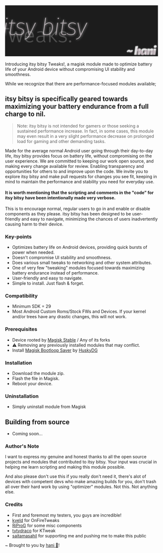 ![Header Image](https://raw.githubusercontent.com/itsHanibee/itsybitsySource/master/media/itsybitsyBanner.jpg)

Introducing itsy bitsy Tweaks!, a magisk module made to optimize battery life of your Android device without compromising UI stability and smoothness. 

While we recognize that there are performance-focused modules available;
## itsy bitsy is specifically geared towards maximizing your battery endurance from a full charge to nil.

> Note: itsy bitsy is not intended for gamers or those seeking a sustained performance increase. In fact, in some cases, this module may even result in a very slight performance decrease on prolonged load for gaming and other demanding tasks.

Made for the average normal Android user going through their day-to-day life, itsy bitsy provides focus on battery life, without compromising on the user experience. We are committed to keeping our work open source, and making every change available for review. Enabling transparency and opportunities for others to and improve upon the code. We invite you to explore itsy bitsy and make pull requests for changes you see fit, keeping in mind to maintain the performance and stability you need for everyday use.

#### It is worth mentioning that the scripting and comments in the "code" for itsy bitsy have been intentionally made very verbose.

This is to encourage normal, regular users to go in and enable or disable components as they please. itsy bitsy has been designed to be user-friendly and easy to navigate, minimizing the chances of users inadvertently causing harm to their device.

### Key-points
- Optimizes battery life on Android devices, providing quick bursts of power when needed.
- Doesn't compromise UI stability and smoothness.
- Does various small tweaks to networking and other system attributes.
- One of very few "tweaking" modules focused towards maximizing battery endurance instead of performance.
- User-friendly and easy to navigate.
- Simple to install. Just flash & forget.

### Compatibility
- Minimum SDK = 29
- Most Android Custom Roms/Stock FWs and Devices. If your kernel and/or trees have any drastic changes, this will not work.

### Prerequisites
- Device rooted by [Magisk Stable](https://github.com/topjohnwu/Magisk/releases/latest) / Any of its forks
- ⚠️ Removing any previously installed modules that may conflict.
- Install [Magisk Bootloop Saver](https://forum.xda-developers.com/attachments/magisk_bootloop_protector-v1-8-1-10015-zip.5817937/) by [HuskyDG](https://github.com/HuskyDG)

### Installation
- Download the module zip.
- Flash the file in Magisk.
- Reboot your device.

### Uninstallation
- Simply uninstall module from Magisk

## Building from source
- Coming soon...

### Author's Note
I want to express my genuine and honest thanks to all the open source projects and modules that contributed to itsy bitsy. Your input was crucial in helping me learn scripting and making this module possible.

And also please don't use this if you really don't need it, there's alot of devices with competent devs who make amazing builds for you, don't trash all over their hard work by using "optimizer" modules. Not this. Not anything else.

### Credits
- First and foremost my testers, you guys are incredible!
- [kveld](https://t.me/nonosvaimos) for OnFireTweaks
- [RiProG](https://t.me/RiOpSo) for some misc components
- [tytydraco](https://t.me/tytydraco) for KTweak
- [saitamasahil](https://github.com/saitamasahil) for supporting me and pushing me to make this public

~ Brought to you by [hani 🤍](https://github.com/itsHanibee)!

